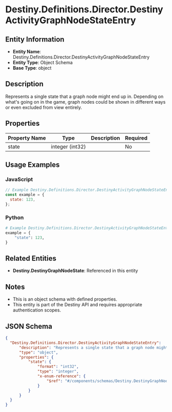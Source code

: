 # Destiny.Definitions.Director.DestinyActivityGraphNodeStateEntry

## Entity Information
- **Entity Name**: Destiny.Definitions.Director.DestinyActivityGraphNodeStateEntry
- **Entity Type**: Object Schema
- **Base Type**: object

## Description
Represents a single state that a graph node might end up in. Depending on what's going on in the game, graph nodes could be shown in different ways or even excluded from view entirely.

## Properties

| Property Name | Type | Description | Required |
|---------------|------|-------------|----------|
| state | integer (int32) |  | No |

## Usage Examples

### JavaScript
```javascript
// Example Destiny.Definitions.Director.DestinyActivityGraphNodeStateEntry object
const example = {
  state: 123,
};
```

### Python
```python
# Example Destiny.Definitions.Director.DestinyActivityGraphNodeStateEntry object
example = {
    "state": 123,
}
```

## Related Entities
- **Destiny.DestinyGraphNodeState**: Referenced in this entity

## Notes
- This is an object schema with defined properties.
- This entity is part of the Destiny API and requires appropriate authentication scopes.

## JSON Schema
```json
{
  "Destiny.Definitions.Director.DestinyActivityGraphNodeStateEntry":   {
      "description": "Represents a single state that a graph node might end up in. Depending on what's going on in the game, graph nodes could be shown in different ways or even excluded from view entirely.",
      "type": "object",
      "properties": {
          "state": {
              "format": "int32",
              "type": "integer",
              "x-enum-reference": {
                  "$ref": "#/components/schemas/Destiny.DestinyGraphNodeState"
              }
          }
      }
  }
}
```
